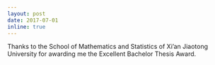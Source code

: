 ```yaml
---
layout: post
date: 2017-07-01
inline: true
---
```

Thanks to the School of Mathematics and Statistics of Xi’an Jiaotong University for awarding me the Excellent Bachelor Thesis Award.
